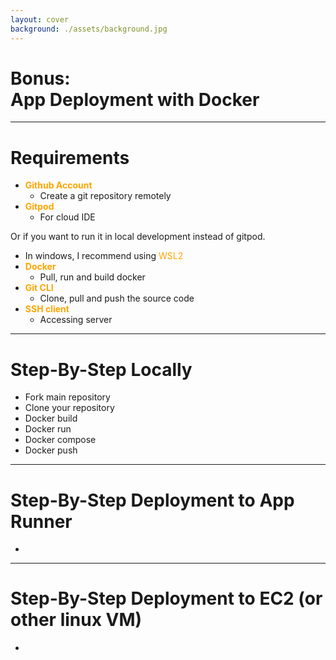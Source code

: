 ```yaml
---
layout: cover
background: ./assets/background.jpg
---
```


# Bonus:<br /> App Deployment with Docker

---

# Requirements

* <span style="color:orange">**Github Account**</span>
    * Create a git repository remotely
* <span style="color:orange">**Gitpod**</span>
    * For cloud IDE

Or if you want to run it in local development instead of gitpod.

* In windows, I recommend using <span style="color:orange">WSL2</span>
* <span style="color:orange">**Docker**</span>
    * Pull, run and build docker
* <span style="color:orange">**Git CLI**</span>
    * Clone, pull and push the source code
* <span style="color:orange">**SSH client**</span>
    * Accessing server
    

---

# Step-By-Step Locally

* Fork main repository
* Clone your repository
* Docker build
* Docker run
* Docker compose
* Docker push

---

# Step-By-Step Deployment to App Runner

* 

---

# Step-By-Step Deployment to EC2 (or other linux VM)

* 